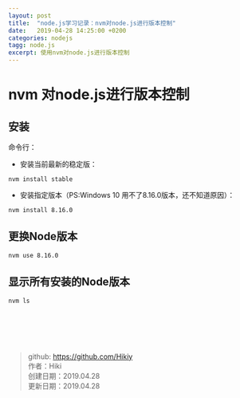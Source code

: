 ```yaml
---
layout: post
title:  "node.js学习记录：nvm对node.js进行版本控制"
date:   2019-04-28 14:25:00 +0200
categories: nodejs
tagg: node.js
excerpt: 使用nvm对node.js进行版本控制
---
```


# nvm 对node.js进行版本控制

## 安装
命令行：  
- 安装当前最新的稳定版：
```
nvm install stable
```
- 安装指定版本（PS:Windows 10 用不了8.16.0版本，还不知道原因）：
```
nvm install 8.16.0
```

## 更换Node版本
```
nvm use 8.16.0
```
## 显示所有安装的Node版本
```
nvm ls
```

<br /><br /><br /><br />
> github: https://github.com/Hikiy  
> 作者：Hiki  
> 创建日期：2019.04.28  
> 更新日期：2019.04.28
